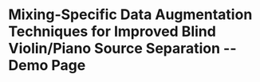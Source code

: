 # Mixing-Specific Data Augmentation Techniques for Improved Blind Violin/Piano Source Separation -- Demo Page
